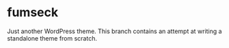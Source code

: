 fumseck
=======

Just another WordPress theme. This branch contains an attempt at writing a standalone theme from scratch.
